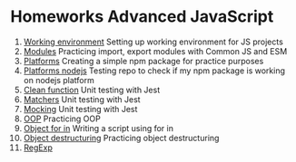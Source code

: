 # Homeworks Advanced JavaScript

1. [Working environment]()
Setting up working environment for JS projects
1. [Modules]()
Practicing import, export modules with Common JS and ESM
1. [Platforms]()
Creating a simple npm package for practice purposes
1. [Platforms nodejs]()
Testing repo to check if my npm package is working on nodejs platform
1. [Clean function]()
Unit testing with Jest
1. [Matchers]()
Unit testing with Jest
1. [Mocking]()
Unit testing with Jest
1. [OOP]()
Practicing OOP
1. [Object for in]()
Writing a script using for in
1. [Object destructuring]()
Practicing object destructuring
1. [RegExp]()
